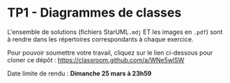 # TP1 - Diagrammes de classes

L'ensemble de solutions (fichiers StarUML`.mdj` ET les images en `.pdf`) sont à rendre dans les répertoires correspondants à chaque exercice.

Pour pouvoir soumettre votre travail, cliquez sur le lien ci-dessous pour cloner ce dépôt : https://classroom.github.com/a/WNe5wlSW

Date limite de rendu : **Dimanche 25 mars à 23h59**
